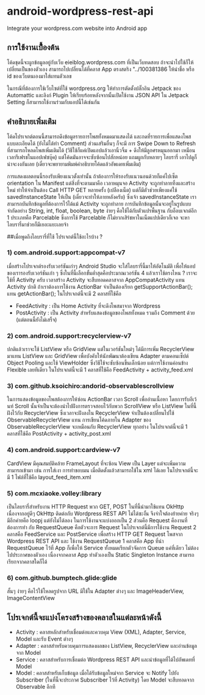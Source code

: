 # android-wordpress-rest-api
Integrate your wordpress.com website into Android app

## การใช้งานเบื้้องต้น

โค้ดชุดนี้จะผูกข้อมูลอยู่กับเว็บ eieiblog.wordpress.com ที่เป็นเว็บทดสอบ ถ้าจะนำไปใช้ก็ให้เปลี่ยนเป็นของตัวเอง สามารถไปเปลี่ยนได้ที่คลาส App ตรงสตริง "../100381386 ให้นำชื่อ หรือ id ของเว็บตนเองมาใส่แทนตัวเลข

ในกรณีที่ต้องการใช้เว็บไซต์ที่ใช้ wordpress.org ให้ทำการตัดตั้งปลั๊กอิน Jetpack ของ Automattic และลิงก์ Plugin ให้เรียบร้อยหลังจากนั้นเปิดใช้งาน JSON API ใน Jetpack Setting ก็สามารถใช้งานร่วมกับแอปนี้ได้เช่นกัน

## คำอธิบายเพิ่มเติม

โค้ดโปรเจกต์ตอนนี้สามารถดึงข้อมูลรายการโพสทั้งหมดมาแสดงได้ และกดที่รายการเพื่อแสดงโพสแบบละเอียดได้ (ยังไม่ได้ทำ Comment) ส่วนเสริมอื่นๆ ก็จะมี การ Swipe Down to Refresh ที่สามารถโหลดโพสเพิ่มเติมได้ (วิธีใช้ก็แค่เปิดแอปแล้วเอานิ้วจิ้ม + ดึงให้มีลูกศรหมุนออกมา เหมือนเวลารีเฟรชในแอปเฟซบุ๊ค) แต่โค้ดมันอาจจะซับซ้อนไปสักหน่อย แถมผูกกับหลายๆ ไลบรารี่ เอาไปดูก็น่าจะงงกันเลย (เดี๋ยวจะพยายามพิมพ์คำอธิบายโค้ดแล้วอัพเดทเพิ่มเติม)

การแสดงผลตอนนี้รองรับเพียงแนวตั้งเท่านั้น ถ้าต้องการให้รองรับแนวนอนด้วยก็แค่ไปเซ็ต orientation ใน Manifest แต่สิ่งที่จะตามมาคือ เวลาหมุนจอ Activity จะถูกทำลายทิ้งและสร้างใหม่ ทำให้จำเป็นต้อง Call HTTP GET หลายครั้ง (เปลืองเน็ต) แต่ก็มีตัวช่วยเพียงแค่ใช้ savedInstanceState ให้เป็น (เดี๋ยวจะทำให้ภายหลังครับ) ซึ่งเจ้า savedInstanceState เราสามารถบันทึกข้อมูลที่ต้องการไว้ได้แม้ Activity จะถูกทำลาย การบันทึกข้อมูลนั้นจะอยู่ในรูปแบบจำกัดอย่าง String, int, float, boolean, byte ง่ายๆ คือใช้ได้กับตัวแปรพื้นฐาน กับอ็อบเจกต์อีก 1 ประเภทคือ Parcelable ซึ่งการใช้ Parcelable ก็ไม่ยากเสิร์ชหาในเน็ตแปปเดียวก็เจอ จะหาไลบรารี่มาช่วยก็มีเยอะแยะเลยจ้า


##เมื่อพูดถึงไลบรารี่ที่ใช้ โปรเจกต์นี้ใช้อะไรบ้าง ?

### 1) com.android.support:appcompat-v7

เมื่อสร้างโปรเจกต์รองรับเวอร์ชันเก่าๆ Android Studio จะใส่ไลบรารี่นี้มาให้อัตโนมัติ เพื่อให้แอปของเรารองรับเวอร์ชันเก่า ๆ  ซึ่งในที่นี้เลือกขั้นต่ำสุดคือประมาณเวอร์ชัน 4 แล้วเราใช้ตรงไหน ? เราจะใช้ที่ Activity ครับ เวลาสร้าง Activity จะสืบทอดคลาสจาก AppCompatActivity แทน Activity ปกติ ถ้าเราต้องการใช้งาน ActionBar จำเป็นต้องเรียก getSupportActionBar(); แทน getActionBar();
ในโปรเจกต์นี้จะมี 2 คลาสที่ใช้คือ 
- FeedActivity : เป็น Home Activity ที่จะดึงโพสมาจาก Wordpress
- PostActivity : เป็น Activity สำหรับแสดงข้อมูลของโพสทั้งหมด รวมถึง Comment ด้วย (แต่ตอนนี้ยังไม่เสร็จ)

### 2) com.android.support:recyclerview-v7

ปกติแล้วเราจะใช้ ListView หรือ GridView แต่ในเวอร์ชันใหม่ๆ ได้มีการเพิ่ม RecyclerView มาแทน ListView และ GridView เพื่อบังคับให้นักพัฒนาต้องเขียน Adapter ตามคอนเซ็ปต์ Object Pooling และใช้ ViewHolder ซึ่งวิธีใช้จะซับซ้อนขึ้นเล็กน้อย แต่การใช้งานค่อนข้าง Flexible เลยทีเดียว
ในโปรเจกต์นี้จะมี 1 คลาสที่ใช้คือ FeedActivity + activity_feed.xml

### 3) com.github.ksoichiro:andorid-observablescrollview

ในการแสดงข้อมูลของโพสต้องการให้ซ่อน ActionBar เวลา Scroll เพื่ออ่านเนื้อหา โดยการรับอีเว้นท์ Scroll นั้นจำเป็นจะต้องนำไปฝังการตรวจสอบไว้กับพวก ScrollView หรือ ListView ในที่นี้ฝังไว้กับ RecyclerView ซึ่งเวลาจะฝังลงใน RecyclerView จำเป็นต้องเปลี่ยนไปใช้ ObservableRecyclerView แทน การเขียนโค้ดภายใน Adapter ของ ObservableRecyclerView จะเหมือนกับ RecyclerView ทุกอย่าง
ในโปรเจกต์นี้จะมี 1 คลาสที่ใช้คือ PostActivity + activity_post.xml

### 4) com.android.support:cardview-v7

CardView มีคุณสมบัติคล้าย FrameLayout ที่จะซ้อน View เป็น Layer แต่จะเพิ่มความสามารถเข้ามา เช่น การใส่เงา การทำขอบมน เมื่อติดตั้งแล้วสามารถใช้ใน xml ได้เลย
ในโปรเจกต์นี้จะมี 1 ไฟล์ที่ใช้คือ layout_feed_item.xml

### 5) com.mcxiaoke.volley:library

เป็นไลบรารี่สำหรับงาน HTTP Request พวก GET, POST ในที่นี้นำมาใช้แทน OkHttp เนื่องจากอยู่ดีๆ OkHttp ติดต่อกับ Wordpress REST API ไม่ได้ซะงั้น จึงจำใจต้องย้ายค่าย จริงๆ มีอีกค่ายคือ loopj แต่ยังไม่ได้ลอง ในการใช้งานจะแบ่งออกเป็น 2 ส่วนคือ Request คืองานที่ต้องการทำ กับ RequestQueue คือตัวจะการ Request
ในโปรเจกต์นี้มีการใช้งาน Request 2 คลาสคือ FeedService และ PostService เพื่อสร้าง HTTP GET Request โพสจาก Wordpress REST API และ ใช้งาน RequestQueue 1 คลาสคือ App ที่นำ RequestQueue ไว้ที่ App ก็เพื่อให้ Service ทั้งหมดเรียกตัวจัดการ Queue แค่ที่เดียว ไม่ต้องไปประกาศของตัวเอง เนื่องจากคลาส App ทำตัวเองเป็น Static Singleton Instance สามารถเรียกจากคลาสใดก็ได้

### 6) com.github.bumptech.glide:glide

สั้นๆ ง่ายๆ คือไว้ใช้โหลดรูปจาก URL มีใช้ใน Adapter ต่างๆ และ ImageHeaderView, ImageContentView


## โปรเจกต์นี้จะแบ่งโครงสร้างของคลาสในแต่ละหน้าดังนี้

-	Activity : คลาสหลักสำหรับเชื่อมต่อและควบคุม View (XML), Adapter, Service, Model และรับ Event ต่างๆ 
-	Adapter : คลาสสำหรับควบคุมการแสดงผลของ ListView, RecyclerView และอ่านข้อมูลจาก Model
-	Service : คลาสสำหรับการเชื่อมต่อ Wordpress REST API และนำข้อมูลที่ได้ไปอัพเดทที่ Model
-	Model : คลาสสำหรับเก็บข้อมูล เมื่อได้รับข้อมูลใหม่จาก Service จะ Notify ไปยัง Subscriber (ในที่นี้จะประกาศ Subscriber ไว้ที่ Activity) โดย Model จะสืบทอดจาก Observable อีกที
